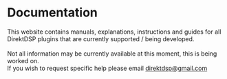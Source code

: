 # Documentation

This website contains manuals, explanations, instructions and guides for all DirektDSP plugins that are currently supported / being developed.\
\
Not all information may be currently available at this moment, this is being worked on.\
If you wish to request specific help please email direktdsp@gmail.com
